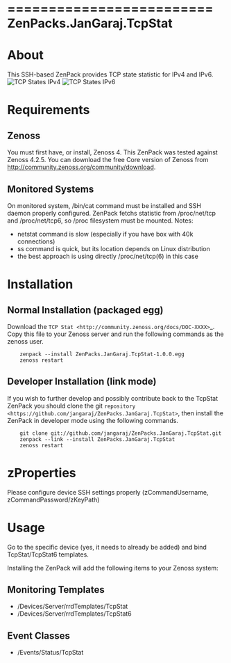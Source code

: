 =========================
ZenPacks.JanGaraj.TcpStat
=========================

About
=====

This SSH-based ZenPack provides TCP state statistic for IPv4 and IPv6.
![TCP States IPv4](https://raw.github.com/jangaraj/ZenPacks.JanGaraj.TcpStat/master/TCP_States_IPv4.png)
![TCP States IPv6](https://raw.github.com/jangaraj/ZenPacks.JanGaraj.TcpStat/master/TCP_States_IPv6.png)

Requirements
============

Zenoss
------

You must first have, or install, Zenoss 4. This ZenPack was tested
against Zenoss 4.2.5. You can download the free Core
version of Zenoss from http://community.zenoss.org/community/download.


Monitored Systems
-----------------

On monitored system, /bin/cat command must be installed and SSH daemon 
properly configured. ZenPack fetchs statistic from /proc/net/tcp and /proc/net/tcp6, so /proc filesystem must be mounted.
Notes:
- netstat command is slow (especially if you have box with 40k connections)
- ss command is quick, but its location depends on Linux distribution
- the best approach is using directly /proc/net/tcp(6) in this case


Installation
============

Normal Installation (packaged egg)
----------------------------------

Download the `TCP Stat <http://community.zenoss.org/docs/DOC-XXXX>`_.
Copy this file to your Zenoss server and run the following commands as the zenoss
user.

        zenpack --install ZenPacks.JanGaraj.TcpStat-1.0.0.egg
        zenoss restart

Developer Installation (link mode)
----------------------------------

If you wish to further develop and possibly contribute back to the TcpStat
ZenPack you should clone the git `repository <https://github.com/jangaraj/ZenPacks.JanGaraj.TcpStat>`,
then install the ZenPack in developer mode using the following commands.

        git clone git://github.com/jangaraj/ZenPacks.JanGaraj.TcpStat.git
        zenpack --link --install ZenPacks.JanGaraj.TcpStat
        zenoss restart

zProperties
===========

Please configure device SSH settings properly (zCommandUsername, zCommandPassword/zKeyPath)

Usage
=====

Go to the specific device (yes, it needs to already be added) and bind TcpStat/TcpStat6 templates.


Installing the ZenPack will add the following items to your Zenoss system:


Monitoring Templates
--------------------

- /Devices/Server/rrdTemplates/TcpStat
- /Devices/Server/rrdTemplates/TcpStat6


Event Classes
--------------------

- /Events/Status/TcpStat

